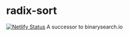 # radix-sort
[![Netlify Status](https://api.netlify.com/api/v1/badges/9ae1bbe5-d70a-46a0-8110-4479d857cf9a/deploy-status)](https://app.netlify.com/sites/radix-sort/deploys)
A successor to binarysearch.io
